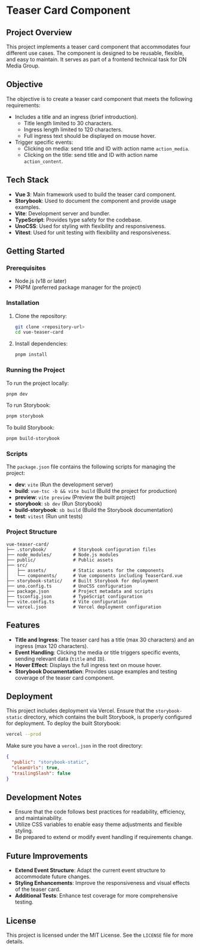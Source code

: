 # Teaser Card Component

## Project Overview
This project implements a teaser card component that accommodates four different use cases. The component is designed to be reusable, flexible, and easy to maintain. It serves as part of a frontend technical task for DN Media Group.

## Objective
The objective is to create a teaser card component that meets the following requirements:

- Includes a title and an ingress (brief introduction).
  - Title length limited to 30 characters.
  - Ingress length limited to 120 characters.
  - Full ingress text should be displayed on mouse hover.
- Trigger specific events:
  - Clicking on media: send title and ID with action name `action_media`.
  - Clicking on the title: send title and ID with action name `action_content`.

## Tech Stack
- **Vue 3**: Main framework used to build the teaser card component.
- **Storybook**: Used to document the component and provide usage examples.
- **Vite**: Development server and bundler.
- **TypeScript**: Provides type safety for the codebase.
- **UnoCSS**: Used for styling with flexibility and responsiveness.
- **Vitest**: Used for unit testing with flexibility and responsiveness.

## Getting Started

### Prerequisites
- Node.js (v18 or later)
- PNPM (preferred package manager for the project)

### Installation
1. Clone the repository:
   ```bash
   git clone <repository-url>
   cd vue-teaser-card
   ```

2. Install dependencies:
   ```bash
   pnpm install
   ```

### Running the Project
To run the project locally:
```bash
pnpm dev
```

To run Storybook:
```bash
pnpm storybook
```

To build Storybook:
```bash
pnpm build-storybook
```

### Scripts
The `package.json` file contains the following scripts for managing the project:
- **dev**: `vite` (Run the development server)
- **build**: `vue-tsc -b && vite build` (Build the project for production)
- **preview**: `vite preview` (Preview the built project)
- **storybook**: `sb dev` (Run Storybook)
- **build-storybook**: `sb build` (Build the Storybook documentation)
- **test**: `vitest` (Run unit tests)

### Project Structure
```
vue-teaser-card/
├── .storybook/          # Storybook configuration files
├── node_modules/        # Node.js modules
├── public/              # Public assets
├── src/
│   ├── assets/          # Static assets for the components
│   └── components/      # Vue components including TeaserCard.vue
├── storybook-static/    # Built Storybook for deployment
├── uno.config.ts        # UnoCSS configuration
├── package.json         # Project metadata and scripts
├── tsconfig.json        # TypeScript configuration
├── vite.config.ts       # Vite configuration
└── vercel.json          # Vercel deployment configuration
```

## Features
- **Title and Ingress**: The teaser card has a title (max 30 characters) and an ingress (max 120 characters).
- **Event Handling**: Clicking the media or title triggers specific events, sending relevant data (`title` and `ID`).
- **Hover Effect**: Displays the full ingress text on mouse hover.
- **Storybook Documentation**: Provides usage examples and testing coverage of the teaser card component.

## Deployment
This project includes deployment via Vercel. Ensure that the `storybook-static` directory, which contains the built Storybook, is properly configured for deployment. To deploy the built Storybook:

```bash
vercel --prod
```
Make sure you have a `vercel.json` in the root directory:

```json
{
  "public": "storybook-static",
  "cleanUrls": true,
  "trailingSlash": false
}
```

## Development Notes
- Ensure that the code follows best practices for readability, efficiency, and maintainability.
- Utilize CSS variables to enable easy theme adjustments and flexible styling.
- Be prepared to extend or modify event handling if requirements change.

## Future Improvements
- **Extend Event Structure**: Adapt the current event structure to accommodate future changes.
- **Styling Enhancements**: Improve the responsiveness and visual effects of the teaser card.
- **Additional Tests**: Enhance test coverage for more comprehensive testing.

## License
This project is licensed under the MIT License. See the `LICENSE` file for more details.
